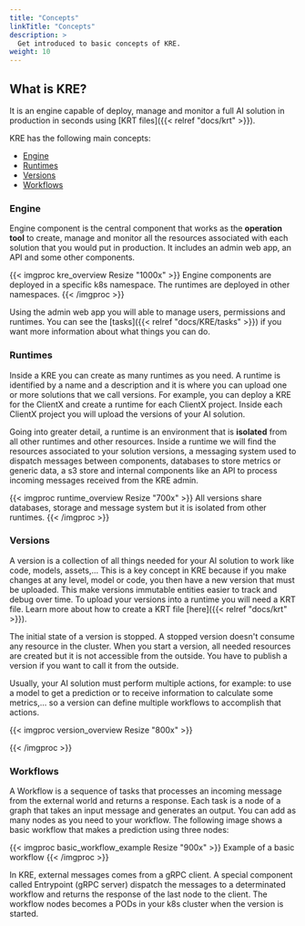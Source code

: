 ```yaml
---
title: "Concepts"
linkTitle: "Concepts"
description: >
  Get introduced to basic concepts of KRE.
weight: 10
---
```


## What is KRE?

It is an engine capable of deploy, manage and monitor a full AI solution in production in seconds using [KRT files]({{< relref "docs/krt" >}}).

KRE has the following main concepts:

- [Engine](#engine)
- [Runtimes](#runtimes)
- [Versions](#versions)
- [Workflows](#workflows)

### Engine

Engine component is the central component that works as the **operation tool** to create, manage and monitor all the resources associated with each solution that you would put in production. It includes an admin web app, an API and some other components.

{{< imgproc kre_overview Resize "1000x" >}}
Engine components are deployed in a specific k8s namespace. The runtimes are deployed in other namespaces.
{{< /imgproc >}}

Using the admin web app you will able to manage users, permissions and runtimes. You can see the [tasks]({{< relref "docs/KRE/tasks" >}}) if you want more information about what things you can do.

### Runtimes

Inside a KRE you can create as many runtimes as you need. A runtime is identified by a name and a description and it is where you can upload one or more solutions that we call versions. For example, you can deploy a KRE for the ClientX and create a runtime for each ClientX project. Inside each ClientX project you will upload the versions of your AI solution.

Going into greater detail, a runtime is an environment that is **isolated** from all other runtimes and other resources. Inside a runtime we will find the resources associated to your solution versions, a messaging system used to dispatch messages between components, databases to store metrics or generic data, a s3 store and internal components like an API to process incoming messages received from the KRE admin.

{{< imgproc runtime_overview Resize "700x" >}}
All versions share databases, storage and message system but it is isolated from other runtimes.
{{< /imgproc >}}

### Versions

A version is a collection of all things needed for your AI solution to work like code, models, assets,... This is a key concept in KRE because if you make changes at any level, model or code, you then have a new version that must be uploaded. This make versions immutable entities easier to track and debug over time. To upload your versions into a runtime you will need a KRT file. Learn more about how to create a KRT file [here]({{< relref "docs/krt" >}}).

The initial state of a version is stopped. A stopped version doesn't consume any resource in the cluster. When you start a version, all needed resources are created but it is not accessible from the outside. You have to publish a version if you want to call it from the outside.

Usually, your AI solution must perform multiple actions, for example: to use a model to get a prediction or to receive information to calculate some metrics,... so a version can define multiple workflows to accomplish that actions.

{{< imgproc version_overview Resize "800x" >}}

{{< /imgproc >}}

### Workflows

A Workflow is a sequence of tasks that processes an incoming message from the external world and returns a response. Each task is a node of a graph that takes an input message and generates an output. You can add as many nodes as you need to your workflow. The following image shows a basic workflow that makes a prediction using three nodes:

{{< imgproc basic_workflow_example Resize "900x" >}}
Example of a basic workflow
{{< /imgproc >}}

In KRE, external messages comes from a gRPC client. A special component called Entrypoint (gRPC server) dispatch the messages to a determinated workflow and returns the response of the last node to the client. The workflow nodes becomes a PODs in your k8s cluster when the version is started.
